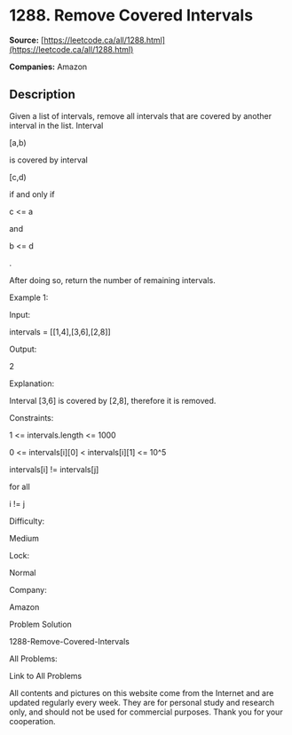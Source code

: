 # 1288. Remove Covered Intervals

**Source:** [https://leetcode.ca/all/1288.html](https://leetcode.ca/all/1288.html)

**Companies:** Amazon

## Description

Given a list of intervals, remove all intervals that are covered by another interval
            in the list. Interval

[a,b)

is covered by interval

[c,d)

if and only if

c <= a

and

b <= d

.

After doing so, return the number of remaining intervals.

Example 1:

Input:

intervals = [[1,4],[3,6],[2,8]]

Output:

2

Explanation:

Interval [3,6] is covered by [2,8], therefore it is removed.

Constraints:

1 <= intervals.length <= 1000

0 <= intervals[i][0] < intervals[i][1] <= 10^5

intervals[i] != intervals[j]

for all

i != j

Difficulty:

Medium

Lock:

Normal

Company:

Amazon

Problem Solution

1288-Remove-Covered-Intervals

All Problems:

Link to All Problems

All contents and pictures on this website come from the Internet and are updated regularly every week. They are for personal study and research only, and should not be used for commercial purposes. Thank you for your cooperation.

